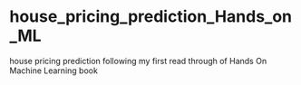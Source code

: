 # house_pricing_prediction_Hands_on_ML
house pricing prediction following my first read through of Hands On Machine Learning book
